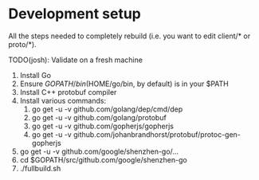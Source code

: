 # Development setup

All the steps needed to completely rebuild (i.e. you want to edit client/* or proto/*).

TODO(josh): Validate on a fresh machine

1.  Install Go
2.  Ensure $GOPATH/bin ($HOME/go/bin, by default) is in your $PATH
3.  Install C++ protobuf compiler
4.  Install various commands:  
    1.  go get -u -v github.com/golang/dep/cmd/dep
    2.  go get -u -v github.com/golang/protobuf
    3.  go get -u -v github.com/gopherjs/gopherjs
    4.  go get -u -v github.com/johanbrandhorst/protobuf/protoc-gen-gopherjs
5.  go get -u -v github.com/google/shenzhen-go/...
6.  cd $GOPATH/src/github.com/google/shenzhen-go
7.  ./fullbuild.sh